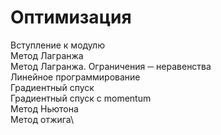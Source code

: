 # Оптимизация
Вступление к модулю\
Метод Лагранжа\
Метод Лагранжа. Ограничения ─ неравенства\
Линейное программирование\
Градиентный спуск\
Градиентный спуск с momentum\
Метод Ньютона\
Метод отжига\
